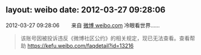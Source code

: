 layout: weibo
date: 2012-03-27 09:28:06
---
2012-03-27 09:28:06  &nbsp;&nbsp;&nbsp;&nbsp;&nbsp;&nbsp; 来自 <a href="http://weibo.com/" rel="nofollow">微博 weibo.com</a>
冷眼看世界……
>  该账号因被投诉违反《微博社区公约》的相关规定，现已无法查看。查看帮助 https://kefu.weibo.com/faqdetail?id=13216
